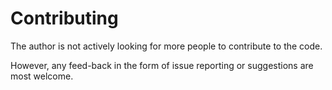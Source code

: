 # Contributing

The author is not actively looking for more people to contribute to the code.

However, any feed-back in the form of issue reporting or suggestions are most welcome. 
